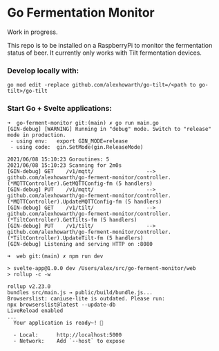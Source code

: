 # Go Fermentation Monitor

Work in progress.

This repo is to be installed on a RaspberryPi to monitor the fermentation status of beer. It currently only works with Tilt fermentation devices. 

### Develop locally with:

```
go mod edit -replace github.com/alexhowarth/go-tilt=/<path to go-tilt>/go-tilt
```

### Start Go + Svelte applications:

```
➜  go-ferment-monitor git:(main) ✗ go run main.go
[GIN-debug] [WARNING] Running in "debug" mode. Switch to "release" mode in production.
 - using env:   export GIN_MODE=release
 - using code:  gin.SetMode(gin.ReleaseMode)

2021/06/08 15:10:23 Goroutines: 5
2021/06/08 15:10:23 Scanning for 2m0s
[GIN-debug] GET    /v1/mqtt/                 --> github.com/alexhowarth/go-ferment-monitor/controller.(*MQTTController).GetMQTTConfig-fm (5 handlers)
[GIN-debug] PUT    /v1/mqtt/                 --> github.com/alexhowarth/go-ferment-monitor/controller.(*MQTTController).UpdateMQTTConfig-fm (5 handlers)
[GIN-debug] GET    /v1/tilt/                 --> github.com/alexhowarth/go-ferment-monitor/controller.(*TiltController).GetTilts-fm (5 handlers)
[GIN-debug] PUT    /v1/tilt/                 --> github.com/alexhowarth/go-ferment-monitor/controller.(*TiltController).UpdateTilt-fm (5 handlers)
[GIN-debug] Listening and serving HTTP on :8080
```

```
➜  web git:(main) ✗ npm run dev

> svelte-app@1.0.0 dev /Users/alex/src/go-ferment-monitor/web
> rollup -c -w

rollup v2.23.0
bundles src/main.js → public/build/bundle.js...
Browserslist: caniuse-lite is outdated. Please run:
npx browserslist@latest --update-db
LiveReload enabled
...
  Your application is ready~! 🚀

  - Local:      http://localhost:5000
  - Network:    Add `--host` to expose
  ```